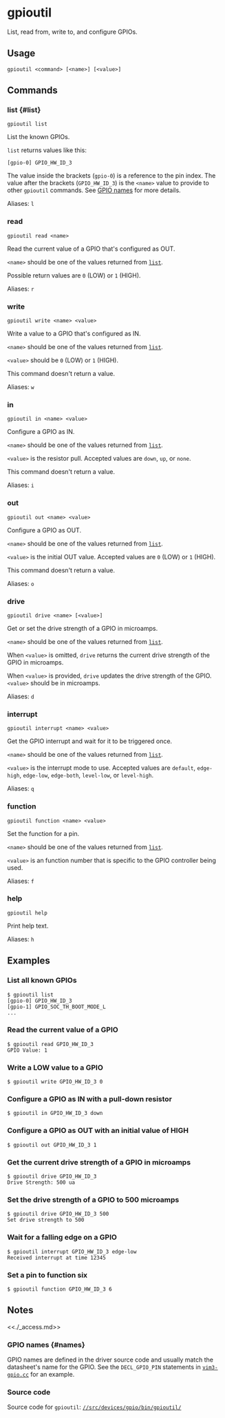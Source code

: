 <!--

// LINT.IfChange

-->

# gpioutil

List, read from, write to, and configure GPIOs.

## Usage

```none
gpioutil <command> [<name>] [<value>]
```

## Commands

### list {#list}

```none
gpioutil list
```

List the known GPIOs.

`list` returns values like this:

```none
[gpio-0] GPIO_HW_ID_3
```

The value inside the brackets (`gpio-0`) is a reference to the pin index.
The value after the brackets (`GPIO_HW_ID_3`) is the `<name>` value to
provide to other `gpioutil` commands. See [GPIO names](#names) for more details.

Aliases: `l`

### read

```none
gpioutil read <name>
```

Read the current value of a GPIO that's configured as OUT.

`<name>` should be one of the values returned from [`list`](#list).

Possible return values are `0` (LOW) or `1` (HIGH).

Aliases: `r`

### write

```none
gpioutil write <name> <value>
```

Write a value to a GPIO that's configured as IN.

`<name>` should be one of the values returned from [`list`](#list).

`<value>` should be `0` (LOW) or `1` (HIGH).

This command doesn't return a value.

Aliases: `w`

### in

```none
gpioutil in <name> <value>
```

Configure a GPIO as IN.

`<name>` should be one of the values returned from [`list`](#list).

`<value>` is the resistor pull. Accepted values are `down`, `up`, or `none`.

This command doesn't return a value.

Aliases: `i`

### out

```none
gpioutil out <name> <value>
```

Configure a GPIO as OUT.

`<name>` should be one of the values returned from [`list`](#list).

`<value>` is the initial OUT value. Accepted values are
`0` (LOW) or `1` (HIGH).

This command doesn't return a value.

Aliases: `o`

### drive

```none
gpioutil drive <name> [<value>]
```

Get or set the drive strength of a GPIO in microamps.

`<name>` should be one of the values returned from [`list`](#list).

When `<value>` is omitted, `drive` returns the current drive strength
of the GPIO in microamps.

When `<value>` is provided, `drive` updates the drive strength of the
GPIO. `<value>` should be in microamps.

Aliases: `d`

### interrupt

```none
gpioutil interrupt <name> <value>
```

Get the GPIO interrupt and wait for it to be triggered once.

`<name>` should be one of the values returned from [`list`](#list).

`<value>` is the interrupt mode to use. Accepted values are `default`,
`edge-high`, `edge-low`, `edge-both`, `level-low`, or `level-high`.

Aliases: `q`

### function

```none
gpioutil function <name> <value>
```

Set the function for a pin.

`<name>` should be one of the values returned from [`list`](#list).

`<value>` is an function number that is specific to the GPIO controller being
used.

Aliases: `f`

### help

```none
gpioutil help
```

Print help text.

Aliases: `h`

## Examples

### List all known GPIOs

```none {:.devsite-disable-click-to-copy}
$ gpioutil list
[gpio-0] GPIO_HW_ID_3
[gpio-1] GPIO_SOC_TH_BOOT_MODE_L
...
```

### Read the current value of a GPIO

```none {:.devsite-disable-click-to-copy}
$ gpioutil read GPIO_HW_ID_3
GPIO Value: 1
```

### Write a LOW value to a GPIO

```none {:.devsite-disable-click-to-copy}
$ gpioutil write GPIO_HW_ID_3 0
```

### Configure a GPIO as IN with a pull-down resistor

```none {:.devsite-disable-click-to-copy}
$ gpioutil in GPIO_HW_ID_3 down
```

### Configure a GPIO as OUT with an initial value of HIGH

```none {:.devsite-disable-click-to-copy}
$ gpioutil out GPIO_HW_ID_3 1
```

### Get the current drive strength of a GPIO in microamps

```none {:.devsite-disable-click-to-copy}
$ gpioutil drive GPIO_HW_ID_3
Drive Strength: 500 ua
```

### Set the drive strength of a GPIO to 500 microamps

```none {:.devsite-disable-click-to-copy}
$ gpioutil drive GPIO_HW_ID_3 500
Set drive strength to 500
```

### Wait for a falling edge on a GPIO

```none {:.devsite-disable-click-to-copy}
$ gpioutil interrupt GPIO_HW_ID_3 edge-low
Received interrupt at time 12345
```

### Set a pin to function six

```none {:.devsite-disable-click-to-copy}
$ gpioutil function GPIO_HW_ID_3 6
```

## Notes

<<./_access.md>>

### GPIO names {#names}

GPIO names are defined in the driver source code and usually match the
datasheet's name for the GPIO. See the `DECL_GPIO_PIN` statements in
[`vim3-gpio.cc`] for an example.

[`vim3-gpio.cc`]: https://cs.opensource.google/fuchsia/fuchsia/+/main:src/devices/board/drivers/vim3/vim3-gpio.cc;l=72

### Source code

Source code for `gpioutil`: [`//src/devices/gpio/bin/gpioutil/`][src]

[src]: https://cs.opensource.google/fuchsia/fuchsia/+/main:src/devices/gpio/bin/gpioutil/

<!--

// LINT.ThenChange(//src/devices/gpio/bin/gpioutil/main.cc)

-->
